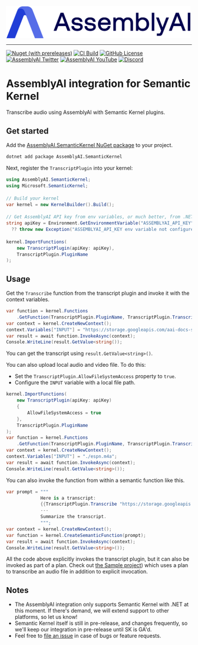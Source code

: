 <img src="https://github.com/AssemblyAI/assemblyai-python-sdk/blob/master/assemblyai.png?raw=true" width="500" alt="AssemblyAI logo"/>

---

[![Nuget (with prereleases)](https://img.shields.io/nuget/vpre/AssemblyAI.SemanticKernel)](https://www.nuget.org/packages/AssemblyAI.SemanticKernel/)
[![CI Build](https://github.com/AssemblyAI/assemblyai-semantic-kernel/actions/workflows/ci.yml/badge.svg)](https://github.com/AssemblyAI/assemblyai-semantic-kernel/actions/workflows/ci.yml)
[![GitHub License](https://img.shields.io/github/license/AssemblyAI/assemblyai-semantic-kernel "GitHub License")](https://github.com/AssemblyAI/assemblyai-semantic-kernel/blob/main/LICENSE)
[![AssemblyAI Twitter](https://img.shields.io/twitter/follow/AssemblyAI?label=%40AssemblyAI&style=social)](https://twitter.com/AssemblyAI)
[![AssemblyAI YouTube](https://img.shields.io/youtube/channel/subscribers/UCtatfZMf-8EkIwASXM4ts0A)](https://www.youtube.com/@AssemblyAI)
[![Discord](https://img.shields.io/discord/875120158014853141?logo=discord&label=Discord&link=https%3A%2F%2Fdiscord.com%2Fchannels%2F875120158014853141&style=social)
](https://discord.gg/5aQNZyq3)

# AssemblyAI integration for Semantic Kernel

Transcribe audio using AssemblyAI with Semantic Kernel plugins.

## Get started

Add the [AssemblyAI.SemanticKernel NuGet package](https://www.nuget.org/packages/AssemblyAI.SemanticKernel) to your project.

```bash
dotnet add package AssemblyAI.SemanticKernel
```

Next, register the `TranscriptPlugin` into your kernel:

```csharp
using AssemblyAI.SemanticKernel;
using Microsoft.SemanticKernel;

// Build your kernel
var kernel = new KernelBuilder().Build();

// Get AssemblyAI API key from env variables, or much better, from .NET configuration
string apiKey = Environment.GetEnvironmentVariable("ASSEMBLYAI_API_KEY")
  ?? throw new Exception("ASSEMBLYAI_API_KEY env variable not configured.");

kernel.ImportFunctions(
    new TranscriptPlugin(apiKey: apiKey),
    TranscriptPlugin.PluginName
);
```

## Usage

Get the `Transcribe` function from the transcript plugin and invoke it with the context variables.
```csharp
var function = kernel.Functions
    .GetFunction(TranscriptPlugin.PluginName, TranscriptPlugin.TranscribeFunctionName);
var context = kernel.CreateNewContext();
context.Variables["INPUT"] = "https://storage.googleapis.com/aai-docs-samples/espn.m4a";
var result = await function.InvokeAsync(context);
Console.WriteLine(result.GetValue<string());
```

You can get the transcript using `result.GetValue<string>()`.

You can also upload local audio and video file. To do this:
- Set the `TranscriptPlugin.AllowFileSystemAccess` property to `true`.
- Configure the `INPUT` variable with a local file path.

```csharp
kernel.ImportFunctions(
    new TranscriptPlugin(apiKey: apiKey)
    {
        AllowFileSystemAccess = true
    },
    TranscriptPlugin.PluginName
);
var function = kernel.Functions
    .GetFunction(TranscriptPlugin.PluginName, TranscriptPlugin.TranscribeFunctionName);
var context = kernel.CreateNewContext();
context.Variables["INPUT"] = "./espn.m4a";
var result = await function.InvokeAsync(context);
Console.WriteLine(result.GetValue<string>());
```

You can also invoke the function from within a semantic function like this.

```csharp
var prompt = """
             Here is a transcript:
             {{TranscriptPlugin.Transcribe "https://storage.googleapis.com/aai-docs-samples/espn.m4a"}}
             ---
             Summarize the transcript.
             """;
var context = kernel.CreateNewContext();
var function = kernel.CreateSemanticFunction(prompt);
var result = await function.InvokeAsync(context);
Console.WriteLine(result.GetValue<string>());
```

All the code above explicitly invokes the transcript plugin, but it can also be invoked as part of a plan. 
Check out [the Sample project](./src/Sample/Program.cs#L96)) which uses a plan to transcribe an audio file in addition to explicit invocation.

## Notes

- The AssemblyAI integration only supports Semantic Kernel with .NET at this moment. 
If there's demand, we will extend support to other platforms, so let us know!
- Semantic Kernel itself is still in pre-release, and changes frequently, so we'll keep our integration in pre-release until SK is GA'd.
- Feel free to [file an issue](https://github.com/AssemblyAI/assemblyai-semantic-kernel/issues) in case of bugs or feature requests.
